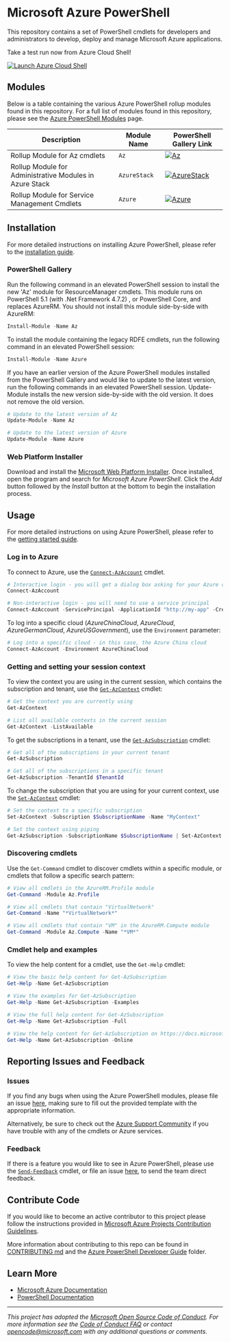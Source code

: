 <meta name="google-site-verification" content="tZgbB2s-hTI0IePQQRCjHqL_Vf0j_XJmehXAHJerrn4" />

# Microsoft Azure PowerShell

This repository contains a set of PowerShell cmdlets for developers and administrators to develop, deploy and manage Microsoft Azure applications.

Take a test run now from Azure Cloud Shell! 

[![](https://shell.azure.com/images/launchcloudshell.png "Launch Azure Cloud Shell")](https://shell.azure.com/powershell) 


## Modules

Below is a table containing the various Azure PowerShell rollup modules found in this repository. For a full list of modules found in this repository, please see the [Azure PowerShell Modules](documentation/azure-powershell-modules.md) page.

| Description                                                     | Module Name       | PowerShell Gallery Link |
| --------------------------------------------------------------- | ----------------- | ----------------------- |
| Rollup Module for Az cmdlets                                    | `Az` | [![Az](https://img.shields.io/powershellgallery/v/Az.svg?style=flat-square&label=Az)](https://www.powershellgallery.com/packages/Az/) |
| Rollup Module for Administrative Modules in Azure Stack         | `AzureStack`      | [![AzureStack](https://img.shields.io/powershellgallery/v/AzureStack.svg?style=flat-square&label=AzureStack)](https://www.powershellgallery.com/packages/AzureStack/) |
| Rollup Module for Service Management Cmdlets                    | `Azure`           | [![Azure](https://img.shields.io/powershellgallery/v/Azure.svg?style=flat-square&label=Azure)](https://www.powershellgallery.com/packages/Azure/) |

## Installation

For more detailed instructions on installing Azure PowerShell, please refer to the [installation guide](https://docs.microsoft.com/en-us/powershell/azure/install-azurerm-ps).

### PowerShell Gallery

Run the following command in an elevated PowerShell session to install the new 'Az' module for ResourceManager cmdlets. This module runs on PowerShell 5.1 (with .Net Framework 4.7.2) ,  or PowerShell Core, and replaces AzureRM.  You should not install this module side-by-side with AzureRM:

```powershell
Install-Module -Name Az
```

To install the module containing the legacy RDFE cmdlets, run the following command in an elevated PowerShell session:

```powershell
Install-Module -Name Azure
```

If you have an earlier version of the Azure PowerShell modules installed from the PowerShell Gallery and would like to update to the latest version, run the following commands in an elevated PowerShell session. Update-Module installs the new version side-by-side with the old version. It does not remove the old version.

```powershell
# Update to the latest version of Az
Update-Module -Name Az

# Update to the latest version of Azure
Update-Module -Name Azure
```

### Web Platform Installer

Download and install the [Microsoft Web Platform Installer](https://www.microsoft.com/web/downloads/platform.aspx). Once installed, open the program and search for _Microsoft Azure PowerShell_. Click the _Add_ button followed by the _Install_ button at the bottom to begin the installation process.

## Usage

For more detailed instructions on using Azure PowerShell, please refer to the [getting started guide](https://docs.microsoft.com/en-us/powershell/azure/get-started-azureps).

### Log in to Azure

To connect to Azure, use the [`Connect-AzAccount`](https://github.com/Azure/azure-powershell/blob/dev/src/ResourceManager/Profile/Commands.Profile/help/Connect-AzAccount.md) cmdlet.

```powershell
# Interactive login - you will get a dialog box asking for your Azure credentials
Connect-AzAccount

# Non-interactive login - you will need to use a service principal
Connect-AzAccount -ServicePrincipal -ApplicationId "http://my-app" -Credential $PSCredential -TenantId $TenantId
```

To log into a specific cloud (_AzureChinaCloud_, _AzureCloud_, _AzureGermanCloud_, _AzureUSGovernment_), use the `Environment` parameter:

```powershell
# Log into a specific cloud - in this case, the Azure China cloud
Connect-AzAccount -Environment AzureChinaCloud
```

### Getting and setting your session context

To view the context you are using in the current session, which contains the subscription and tenant, use the [`Get-AzContext`](https://github.com/Azure/azure-powershell/blob/dev/src/ResourceManager/Profile/Commands.Profile/help/Get-AzContext.md) cmdlet:

```powershell
# Get the context you are currently using
Get-AzContext

# List all available contexts in the current session
Get-AzContext -ListAvailable
```

To get the subscriptions in a tenant, use the [`Get-AzSubscription`](https://github.com/Azure/azure-powershell/blob/dev/src/ResourceManager/Profile/Commands.Profile/help/Get-AzSubscription.md) cmdlet:

```powershell
# Get all of the subscriptions in your current tenant
Get-AzSubscription

# Get all of the subscriptions in a specific tenant
Get-AzSubscription -TenantId $TenantId
```

To change the subscription that you are using for your current context, use the [`Set-AzContext`](https://github.com/Azure/azure-powershell/blob/dev/src/ResourceManager/Profile/Commands.Profile/help/Set-AzContext.md) cmdlet:

```powershell
# Set the context to a specific subscription
Set-AzContext -Subscription $SubscriptionName -Name "MyContext"

# Set the context using piping
Get-AzSubscription -SubscriptionName $SubscriptionName | Set-AzContext -Name "MyContext"
```

### Discovering cmdlets

Use the `Get-Command` cmdlet to discover cmdlets within a specific module, or cmdlets that follow a specific search pattern:

```powershell
# View all cmdlets in the AzureRM.Profile module
Get-Command -Module Az.Profile

# View all cmdlets that contain "VirtualNetwork"
Get-Command -Name "*VirtualNetwork*"

# View all cmdlets that contain "VM" in the AzureRM.Compute module
Get-Command -Module Az.Compute -Name "*VM*"
```

### Cmdlet help and examples

To view the help content for a cmdlet, use the `Get-Help` cmdlet:

```powershell
# View the basic help content for Get-AzSubscription
Get-Help -Name Get-AzSubscription

# View the examples for Get-AzSubscription
Get-Help -Name Get-AzSubscription -Examples

# View the full help content for Get-AzSubscription
Get-Help -Name Get-AzSubscription -Full

# View the help content for Get-AzSubscription on https://docs.microsoft.com
Get-Help -Name Get-AzSubscription -Online
```

## Reporting Issues and Feedback

### Issues

If you find any bugs when using the Azure PowerShell modules, please file an issue [here](https://github.com/Azure/azure-powershell/issues), making sure to fill out the provided template with the appropriate information.

Alternatively, be sure to check out the [Azure Support Community](https://azure.microsoft.com/en-us/support/forums/) if you have trouble with any of the cmdlets or Azure services.

### Feedback

If there is a feature you would like to see in Azure PowerShell, please use the [`Send-Feedback`](https://docs.microsoft.com/en-us/powershell/module/azurerm.profile/send-feedback) cmdlet, or file an issue [here](https://github.com/Azure/azure-powershell/issues), to send the team direct feedback.

## Contribute Code

If you would like to become an active contributor to this project please follow the instructions provided in [Microsoft Azure Projects Contribution Guidelines](https://azure.github.io/guidelines/).

More information about contributing to this repo can be found in [CONTRIBUTING md](https://github.com/Azure/azure-powershell/blob/dev/CONTRIBUTING.md) and the [Azure PowerShell Developer Guide](https://github.com/Azure/azure-powershell/blob/dev/documentation/development-docs/azure-powershell-developer-guide.md) folder.

## Learn More

* [Microsoft Azure Documentation](https://docs.microsoft.com/en-us/azure/)
* [PowerShell Documentation](https://docs.microsoft.com/en-us/powershell/)

---
_This project has adopted the [Microsoft Open Source Code of Conduct](https://opensource.microsoft.com/codeofconduct/). For more information see the [Code of Conduct FAQ](https://opensource.microsoft.com/codeofconduct/faq/) or contact [opencode@microsoft.com](mailto:opencode@microsoft.com) with any additional questions or comments._
